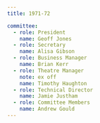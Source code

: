 ```yaml
---
title: 1971-72

committee:
  - role: President
    name: Geoff Jones
  - role: Secretary
    name: Alisa Gibson
  - role: Business Manager
    name: Brian Kerr
  - role: Theatre Manager
    note: ex off
    name: Timothy Haughton
  - role: Technical Director
    name: Jamie Justham
  - role: Committee Members
    name: Andrew Gould
---
```


